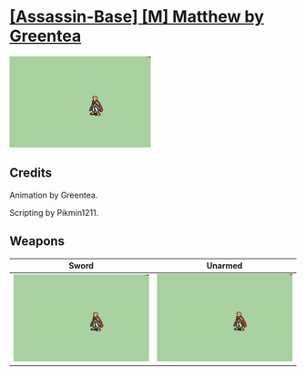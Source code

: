 # [\[Assassin-Base\] \[M\] Matthew by Greentea](./)

<img src="./1.%20Sword/Sword_000.png" alt="[Assassin-Base] [M] Matthew by Greentea standing" />

## Credits

Animation by Greentea.

Scripting by Pikmin1211.

## Weapons


|Sword |Unarmed |
|  :---: | :---: |
| <img alt="Sword animation" src="./1.%20Sword/Sword.gif" /> | <img alt="Unarmed animation" src="./8.%20Unarmed/Unarmed.gif" /> |
